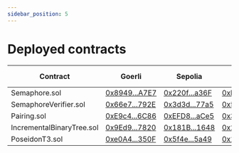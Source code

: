 ```yaml
---
sidebar_position: 5
---
```


# Deployed contracts

| Contract                  | Goerli                                                                                          | Sepolia                                                                                          | Mumbai                                                                                             | Optimism Goerli                                                                                          | Arbitrum One                                                                            |
| ------------------------- | ----------------------------------------------------------------------------------------------- | ------------------------------------------------------------------------------------------------ | -------------------------------------------------------------------------------------------------- | -------------------------------------------------------------------------------------------------------- | --------------------------------------------------------------------------------------- |
| Semaphore.sol             | [0x8949...A7E7](https://goerli.etherscan.io/address/0x89490c95eD199D980Cdb4FF8Bac9977EDb41A7E7) | [0x220f...a36F](https://sepolia.etherscan.io/address/0x220fBdB6F996827b1Cf12f0C181E8d5e6de3a36F) | [0xF864...50bD](https://mumbai.polygonscan.com/address/0xF864ABa335073e01234c9a88888BfFfa965650bD) | [0x220f...a36F](https://goerli-optimism.etherscan.io/address/0x220fBdB6F996827b1Cf12f0C181E8d5e6de3a36F) | [0x72dc...5aeC](https://arbiscan.io/address/0x72dca3c971136bf47BACF16A141f0fcfAC925aeC) |
| SemaphoreVerifier.sol     | [0x66e7...792E](https://goerli.etherscan.io/address/0x66e772B0B8Ee1c24E4b6aC99A3A82C77f431792E) | [0x3d3d...77a5](https://sepolia.etherscan.io/address/0x3d3df6CFc6BFf68d9693e097F32bF4a9903E77a5) | [0x5f4e...5a49](https://mumbai.polygonscan.com/address/0x5f4edC58142f4395D1D536e793137A0252dA5a49) | [0x3d3d...77a5](https://goerli-optimism.etherscan.io/address/0x3d3df6CFc6BFf68d9693e097F32bF4a9903E77a5) | [0xCAbe...4d07](https://arbiscan.io/address/0xCAbeED6cB96a287000aBd834b0B79c05e6Ea4d07) |
| Pairing.sol               | [0xE9c4...6C86](https://goerli.etherscan.io/address/0xE9c41c912CF750D79Cf304a196d4Bc8Dfd626C86) | [0xEFD8...aCe5](https://sepolia.etherscan.io/address/0xEFD83f827FA5B0496359D817c6CD8a5AA5D2aCe5) | [0x3d3d...77a5](https://mumbai.polygonscan.com/address/0x3d3df6CFc6BFf68d9693e097F32bF4a9903E77a5) | [0xEFD8...aCe5](https://goerli-optimism.etherscan.io/address/0xEFD83f827FA5B0496359D817c6CD8a5AA5D2aCe5) | [0xE3a4...A74C](https://arbiscan.io/address/0xE3a4C2FE9f025405cA6F60f6E960B4558604A74C) |
| IncrementalBinaryTree.sol | [0x9Ed9...7820](https://goerli.etherscan.io/address/0x9Ed9f58CA9212Ddf0377C8C4Cd089748F9337820) | [0x181B...1648](https://sepolia.etherscan.io/address/0x181B7f34538cE3BceC68597d4A212aB3f7881648) | [0x220f...a36F](https://mumbai.polygonscan.com/address/0x220fBdB6F996827b1Cf12f0C181E8d5e6de3a36F) | [0x181B...1648](https://goerli-optimism.etherscan.io/address/0x181B7f34538cE3BceC68597d4A212aB3f7881648) | [0xcDF8...fFb0](https://arbiscan.io/address/0xcDF8efE6334c68aF283C83f2F14648da51fcfFb0) |
| PoseidonT3.sol            | [0xe0A4...350F](https://goerli.etherscan.io/address/0xe0A452533853310C371b50Bd91BB9DCC8961350F) | [0x5f4e...5a49](https://sepolia.etherscan.io/address/0x5f4edC58142f4395D1D536e793137A0252dA5a49) | [0x181B...1648](https://mumbai.polygonscan.com/address/0x181B7f34538cE3BceC68597d4A212aB3f7881648) | [0x5f4e...5a49](https://goerli-optimism.etherscan.io/address/0x5f4edC58142f4395D1D536e793137A0252dA5a49) | [0xe0c8...61d0](https://arbiscan.io/address/0xe0c8d1e53D9Bfc9071F6564755FCFf6cC0dB61d0) |
